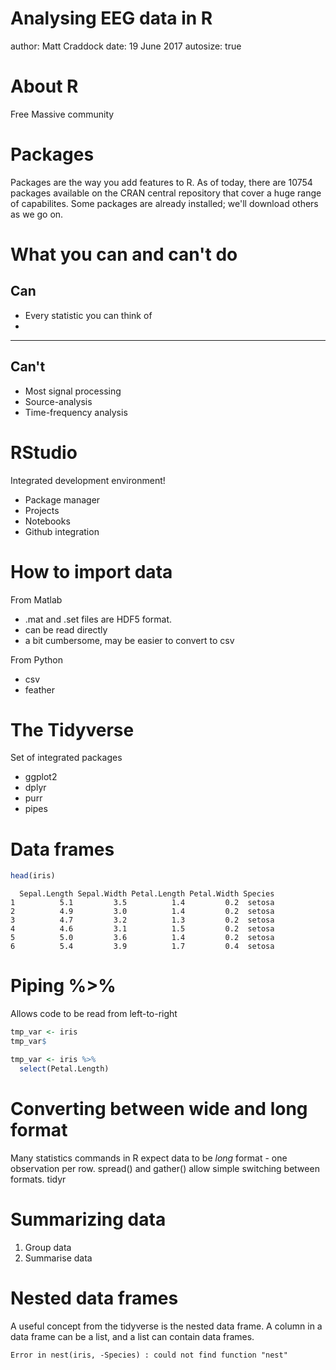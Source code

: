 Analysing EEG data in R
========================================================
author: Matt Craddock
date: 19 June 2017
autosize: true

About R
===
<p>
Free
Massive community
</p>

Packages
===
Packages are the way you add features to R. As of today, there are 10754 packages available on the CRAN central repository that cover a huge range of capabilites. Some packages are already installed; we'll download others as we go on.

What you can and can't do
===

## Can
- Every statistic you can think of
- 
***
## Can't
- Most signal processing
- Source-analysis
- Time-frequency analysis

RStudio
===

Integrated development environment!
- Package manager
- Projects
- Notebooks
- Github integration

How to import data
===
From Matlab 
- .mat and .set files are HDF5 format.
- can be read directly
- a bit cumbersome, may be easier to convert to csv

From Python
- csv
- feather

The Tidyverse
===

Set of integrated packages
- ggplot2
- dplyr
- purr
- pipes

Data frames
===


```r
head(iris)
```

```
  Sepal.Length Sepal.Width Petal.Length Petal.Width Species
1          5.1         3.5          1.4         0.2  setosa
2          4.9         3.0          1.4         0.2  setosa
3          4.7         3.2          1.3         0.2  setosa
4          4.6         3.1          1.5         0.2  setosa
5          5.0         3.6          1.4         0.2  setosa
6          5.4         3.9          1.7         0.4  setosa
```

Piping %>%
===
Allows code to be read from left-to-right


```r
tmp_var <- iris
tmp_var$
```


```r
tmp_var <- iris %>%
  select(Petal.Length) 
```

Converting between wide and long format
===
Many statistics commands in R expect data to be *long* format - one observation per row.
spread() and gather() allow simple switching between formats.
tidyr

Summarizing data
===
1. Group data
2. Summarise data


Nested data frames
===
A useful concept from the tidyverse is the nested data frame. A column in a data frame can be a list, and a list can contain data frames. 







```
Error in nest(iris, -Species) : could not find function "nest"
```
